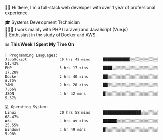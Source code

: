 🧑🏻 Hi there, I'm a full-stack web developer with over 1 year of professional experience.

🎓 Systems Development Technician<br/>
🧑🏻‍💻 I work mainly with PHP (Laravel) and JavaScript (Vue.js)<br/>
📘 Enthusiast in the study of Docker and AWS.<br/>

<!--START_SECTION:waka-->
📊 **This Week I Spent My Time On** 

```text
💬 Programming Languages: 
JavaScript               15 hrs 45 mins      ████████████░░░░░░░░░░░░░   51.43% 
PHP                      5 hrs 17 mins       ████░░░░░░░░░░░░░░░░░░░░░   17.28% 
Docker                   2 hrs 40 mins       ██░░░░░░░░░░░░░░░░░░░░░░░   8.75% 
YAML                     2 hrs 20 mins       ██░░░░░░░░░░░░░░░░░░░░░░░   7.66% 
JSON                     1 hr 42 mins        █░░░░░░░░░░░░░░░░░░░░░░░░   5.57%

💻 Operating System: 
Linux                    20 hrs 58 mins      █████████████████░░░░░░░░   68.47% 
WSL                      7 hrs 49 mins       ██████░░░░░░░░░░░░░░░░░░░   25.55% 
Windows                  1 hr 49 mins        █░░░░░░░░░░░░░░░░░░░░░░░░   5.98%

```


<!--END_SECTION:waka-->
